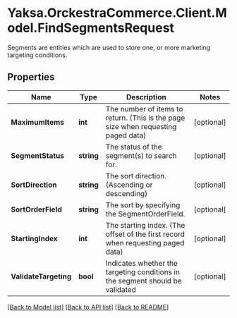 # Yaksa.OrckestraCommerce.Client.Model.FindSegmentsRequest
Segments are entities which are used to store one, or more marketing targeting conditions.

## Properties

Name | Type | Description | Notes
------------ | ------------- | ------------- | -------------
**MaximumItems** | **int** | The number of items to return. (This is the page size when requesting paged data) | [optional] 
**SegmentStatus** | **string** | The status of the segment(s) to search for. | [optional] 
**SortDirection** | **string** | The sort direction. (Ascending or descending) | [optional] 
**SortOrderField** | **string** | The sort by specifying the SegmentOrderField. | [optional] 
**StartingIndex** | **int** | The starting index. (The offset of the first record when requesting paged data) | [optional] 
**ValidateTargeting** | **bool** | Indicates whether the targeting conditions in the segment should be validated | [optional] 

[[Back to Model list]](../README.md#documentation-for-models) [[Back to API list]](../README.md#documentation-for-api-endpoints) [[Back to README]](../README.md)

